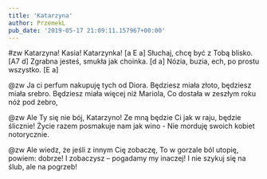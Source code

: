 ```yaml
---
title: 'Katarzyna'
author: PrzemekL
pub_date: '2019-05-17 21:09:11.157967+00:00'
---
```


#zw
Katarzyna! Kasia! Katarzynka! [a E a]
Słuchaj, chcę być z Tobą blisko. [A7 d]
Zgrabna jesteś, smukła jak choinka. [d a]
Nózia, buzia, ech, po prostu wszystko. [E a]

@zw
Ja ci perfum nakupuję tych od Diora.
Będziesz miała złoto, będziesz miała srebro.
Będziesz miała więcej niż Mariola,
Co dostała w zeszłym roku nóż pod żebro,

@zw
Ale Ty się nie bój, Katarzyno!
Ze mną będzie Ci jak w raju, będzie ślicznie!
Życie razem posmakuje nam jak wino -
Nie morduję swoich kobiet notorycznie.

@zw
Ale wiedz, że jeśli z innym Cię zobaczę,
To w gorzale ból utopię, powiem: dobrze!
I zobaczysz – pogadamy my inaczej!
I nie szykuj się na ślub, ale na pogrzeb!